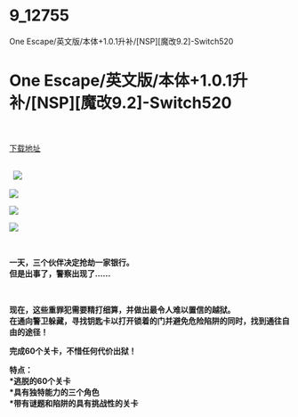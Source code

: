# 9_12755
One Escape/英文版/本体+1.0.1升补/[NSP][魔改9.2]-Switch520
# One Escape/英文版/本体+1.0.1升补/[NSP][魔改9.2]-Switch520
 <br/></br>
[下载地址](https://www.switch520.cc/article/12755 "下载地址")
<br/></br>

<p><strong>&nbsp; <img src="https://www.switch520.cc/muke_img/upload_art_editor_20210422-1_f44057f745c6232044b9d595851b1594.jpg"> </strong></p>
<p><strong><img src="https://www.switch520.cc/muke_img/upload_art_editor_20210422-1_d56838debd9bdb9482afce39ae329507.jpg"></strong></p>
<p><strong><img src="https://www.switch520.cc/muke_img/upload_art_editor_20210422-1_3e5c5773786bf261cddc489ac9326c92.jpg"></strong></p>
<p><strong><img src="https://www.switch520.cc/muke_img/upload_art_editor_20210422-1_7ee15de18a22e956bb363df3ee31d14f.jpg"></strong></p>
<p><strong>&nbsp;</strong></p>
<p><strong>一天，三个伙伴决定抢劫一家银行。</strong><br>
<strong>但是出事了，警察出现了……</strong></p>
<p>&nbsp;</p>
<p><strong>现在，这些重罪犯需要精打细算，并做出最令人难以置信的越狱。</strong><br>
<strong>在通向警卫躲藏，寻找钥匙卡以打开锁着的门并避免危险陷阱的同时，找到通往自由的途径！</strong></p>
<p><strong>完成60个关卡，不惜任何代价出狱！</strong></p>
<p><strong>特点：</strong><br>
<strong>*逃脱的60个关卡</strong><br>
<strong>*具有独特能力的三个角色</strong><br>
<strong>*带有谜题和陷阱的具有挑战性的关卡</strong></p>
<p>&nbsp;</p>
